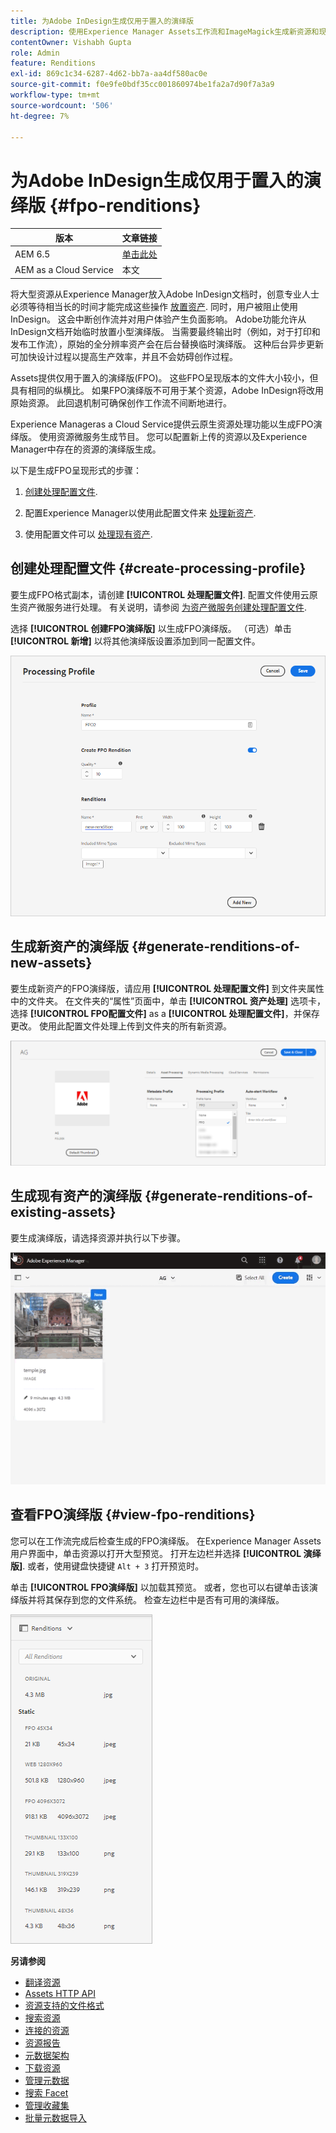 ```yaml
---
title: 为Adobe InDesign生成仅用于置入的演绎版
description: 使用Experience Manager Assets工作流和ImageMagick生成新资源和现有资源的FPO演绎版。
contentOwner: Vishabh Gupta
role: Admin
feature: Renditions
exl-id: 869c1c34-6287-4d62-bb7a-aa4df580ac0e
source-git-commit: f0e9fe0bdf35cc001860974be1fa2a7d90f7a3a9
workflow-type: tm+mt
source-wordcount: '506'
ht-degree: 7%

---
```


# 为Adobe InDesign生成仅用于置入的演绎版 {#fpo-renditions}

| 版本 | 文章链接 |
| -------- | ---------------------------- |
| AEM 6.5 | [单击此处](https://experienceleague.adobe.com/docs/experience-manager-65/assets/administer/configure-fpo-renditions.html?lang=en) |
| AEM as a Cloud Service | 本文 |

将大型资源从Experience Manager放入Adobe InDesign文档时，创意专业人士必须等待相当长的时间才能完成这些操作 [放置资产](https://helpx.adobe.com/indesign/using/placing-graphics.html). 同时，用户被阻止使用InDesign。 这会中断创作流并对用户体验产生负面影响。 Adobe功能允许从InDesign文档开始临时放置小型演绎版。 当需要最终输出时（例如，对于打印和发布工作流），原始的全分辨率资产会在后台替换临时演绎版。 这种后台异步更新可加快设计过程以提高生产效率，并且不会妨碍创作过程。

Assets提供仅用于置入的演绎版(FPO)。 这些FPO呈现版本的文件大小较小，但具有相同的纵横比。 如果FPO演绎版不可用于某个资源，Adobe InDesign将改用原始资源。 此回退机制可确保创作工作流不间断地进行。

Experience Manageras a Cloud Service提供云原生资源处理功能以生成FPO演绎版。 使用资源微服务生成节目。 您可以配置新上传的资源以及Experience Manager中存在的资源的演绎版生成。

以下是生成FPO呈现形式的步骤：

1. [创建处理配置文件](#create-processing-profile).

1. 配置Experience Manager以使用此配置文件来 [处理新资产](#generate-renditions-of-new-assets).
1. 使用配置文件可以 [处理现有资产](#generate-renditions-of-existing-assets).

## 创建处理配置文件 {#create-processing-profile}

要生成FPO格式副本，请创建 **[!UICONTROL 处理配置文件]**. 配置文件使用云原生资产微服务进行处理。 有关说明，请参阅 [为资产微服务创建处理配置文件](asset-microservices-configure-and-use.md).

选择 **[!UICONTROL 创建FPO演绎版]** 以生成FPO演绎版。 （可选）单击 **[!UICONTROL 新增]** 以将其他演绎版设置添加到同一配置文件。

![create-processing-profile-fpo-renditions](assets/create-processing-profile-fpo-renditions.png)

## 生成新资产的演绎版 {#generate-renditions-of-new-assets}

要生成新资产的FPO演绎版，请应用 **[!UICONTROL 处理配置文件]** 到文件夹属性中的文件夹。 在文件夹的“属性”页面中，单击 **[!UICONTROL 资产处理]** 选项卡，选择 **[!UICONTROL FPO配置文件]** as a **[!UICONTROL 处理配置文件]**，并保存更改。 使用此配置文件处理上传到文件夹的所有新资源。

![add-fpo-rendition](assets/add-fpo-rendition.png)


## 生成现有资产的演绎版 {#generate-renditions-of-existing-assets}

要生成演绎版，请选择资源并执行以下步骤。

![fpo-existing-asset-reprocess](assets/fpo-existing-asset-reprocess.gif)


## 查看FPO演绎版 {#view-fpo-renditions}

您可以在工作流完成后检查生成的FPO演绎版。 在Experience Manager Assets用户界面中，单击资源以打开大型预览。 打开左边栏并选择 **[!UICONTROL 演绎版]**. 或者，使用键盘快捷键 `Alt + 3` 打开预览时。

单击 **[!UICONTROL FPO演绎版]** 以加载其预览。 或者，您也可以右键单击该演绎版并将其保存到您的文件系统。 检查左边栏中是否有可用的演绎版。

![rendition_list](assets/list-renditions.png)

**另请参阅**

* [翻译资源](translate-assets.md)
* [Assets HTTP API](mac-api-assets.md)
* [资源支持的文件格式](file-format-support.md)
* [搜索资源](search-assets.md)
* [连接的资源](use-assets-across-connected-assets-instances.md)
* [资源报告](asset-reports.md)
* [元数据架构](metadata-schemas.md)
* [下载资源](download-assets-from-aem.md)
* [管理元数据](manage-metadata.md)
* [搜索 Facet](search-facets.md)
* [管理收藏集](manage-collections.md)
* [批量元数据导入](metadata-import-export.md)
